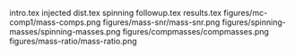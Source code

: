 intro.tex
injected dist.tex
spinning followup.tex
results.tex
figures/mc-comp1/mass-comps.png
figures/mass-snr/mass-snr.png
figures/spinning-masses/spinning-masses.png
figures/compmasses/compmasses.png
figures/mass-ratio/mass-ratio.png
